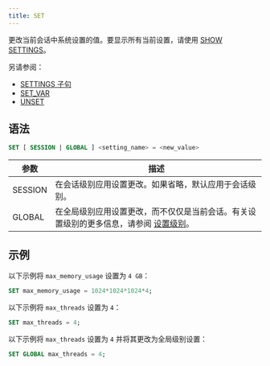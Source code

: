```yaml
---
title: SET
---
```


更改当前会话中系统设置的值。要显示所有当前设置，请使用 [SHOW SETTINGS](03-show-settings.md)。

另请参阅：
- [SETTINGS 子句](../20-query-syntax/settings.md)
- [SET_VAR](03-set-var.md)
- [UNSET](02-unset.md)

## 语法

```sql
SET [ SESSION | GLOBAL ] <setting_name> = <new_value>
```

| 参数      | 描述                                                                                                                                                                                     |
|-----------|-------------------------------------------------------------------------------------------------------------------------------------------------------------------------------------------------|
| SESSION   | 在会话级别应用设置更改。如果省略，默认应用于会话级别。                                                                                        |
| GLOBAL    | 在全局级别应用设置更改，而不仅仅是当前会话。有关设置级别的更多信息，请参阅 [设置级别](03-show-settings.md#setting-levels)。 |

## 示例

以下示例将 `max_memory_usage` 设置为 `4 GB`：

```sql
SET max_memory_usage = 1024*1024*1024*4;
```

以下示例将 `max_threads` 设置为 `4`：

```sql
SET max_threads = 4;
```

以下示例将 `max_threads` 设置为 `4` 并将其更改为全局级别设置：

```sql
SET GLOBAL max_threads = 4;
```
